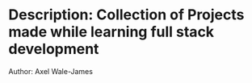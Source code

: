 # Description:  Collection of Projects made while learning full stack development
Author: Axel Wale-James 

